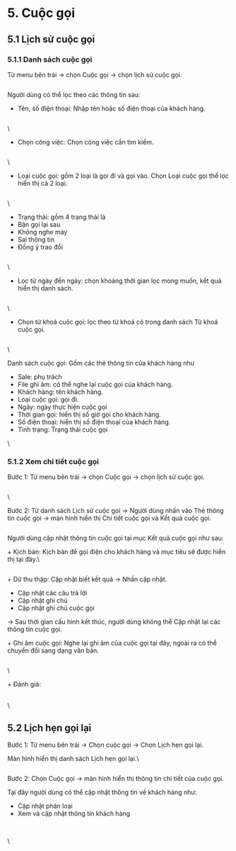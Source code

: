 # 5. Cuộc gọi

## 5.1 Lịch sử cuộc gọi

### 5.1.1 Danh sách cuộc gọi

Từ menu bên trái → chọn Cuộc gọi → chọn lịch sử cuộc gọi.

<figure><img src="../../../.gitbook/assets/image (982).png" alt=""><figcaption></figcaption></figure>

Người dùng có thể lọc theo các thông tin sau:

* Tên, số điện thoại: Nhập tên hoặc số điện thoại của khách hàng.

<figure><img src="../../../.gitbook/assets/image (983).png" alt=""><figcaption></figcaption></figure>

\


* Chọn công việc: Chọn công việc cần tìm kiếm.

<figure><img src="../../../.gitbook/assets/image (984).png" alt=""><figcaption></figcaption></figure>

\


* Loại cuộc gọi: gồm 2 loại là gọi đi và gọi vào. Chọn Loại cuộc gọi thể lọc hiển thị cả 2 loại.

<figure><img src="../../../.gitbook/assets/image (985).png" alt=""><figcaption></figcaption></figure>

\


* Trạng thái: gồm 4 trạng thái là&#x20;
* Bận gọi lại sau
* Không nghe máy
* Sai thông tin
* Đồng ý trao đổi

<figure><img src="../../../.gitbook/assets/image (986).png" alt=""><figcaption></figcaption></figure>

\


* Lọc từ ngày đến ngày: chọn khoảng thời gian lọc mong muốn, kết quả hiển thị danh sách.&#x20;

<figure><img src="../../../.gitbook/assets/image (987).png" alt=""><figcaption></figcaption></figure>

\


* Chọn từ khoá cuộc gọi: lọc theo từ khoá có trong danh sách Từ khoá cuộc gọi.

<figure><img src="../../../.gitbook/assets/image (988).png" alt=""><figcaption></figcaption></figure>

\


Danh sách cuộc gọi: Gồm các thẻ thông tin của khách hàng như

* Sale: phụ trách
* File ghi âm: có thể nghe lại cuộc gọi của khách hàng.
* Khách hàng: tên khách hàng.
* Loại cuộc gọi: gọi đi.
* Ngày: ngày thực hiện cuộc gọi
* Thời gian gọi: hiển thị số giờ gọi cho khách hàng.
* Số điện thoại: hiển thị số điện thoại của khách hàng.
* Tình trạng: Trạng thái cuộc gọi

\


### 5.1.2 Xem chi tiết cuộc gọi

Bước 1: Từ menu bên trái → chọn Cuộc gọi → chọn lịch sử cuộc gọi.

<figure><img src="../../../.gitbook/assets/image (989).png" alt=""><figcaption></figcaption></figure>

\


Bước 2: Từ danh sách Lịch sử cuộc gọi → Người dùng nhấn vào Thẻ thông tin cuộc gọi → màn hình hiển thị  Chi tiết cuộc gọi và Kết quả cuộc gọi.

<figure><img src="../../../.gitbook/assets/image (990).png" alt=""><figcaption></figcaption></figure>

Người dùng cập nhật thông tin cuộc gọi tại mục Kết quả cuộc gọi như sau:

\+ Kịch bản: Kịch bản để gọi điện cho khách hàng và mục tiêu sẽ được hiển thị tại đây.\


<figure><img src="../../../.gitbook/assets/image (991).png" alt=""><figcaption></figcaption></figure>

\+ Dữ thu thập: Cập nhật biết kết quả → Nhấn cập nhật.

* Cập nhật các câu trả lời
* Cập nhật ghi chú
* Cập nhật ghi chú cuộc gọi

→ Sau thời gian cấu hình kết thúc, người dùng không thể Cập nhật lại các thông tin cuộc gọi.



\+ Ghi âm cuộc gọi: Nghe lại ghi âm của cuộc gọi tại đây, ngoài ra có thể chuyển đổi sang dạng văn bản.

<figure><img src="../../../.gitbook/assets/image (992).png" alt=""><figcaption></figcaption></figure>

\


\+ Đánh giá:

\
\


## 5.2 Lịch hẹn gọi lại

Bước 1: Từ menu bên trái → Chọn cuộc gọi → Chọn Lịch hẹn gọi lại.

Màn hình hiển thị danh sách Lịch hẹn gọi lại.\


<figure><img src="../../../.gitbook/assets/image (993).png" alt=""><figcaption></figcaption></figure>

Bước 2: Chọn Cuộc gọi → màn hình hiển thị thông tin chi tiết của cuộc gọi.

Tại đây người dùng có thể cập nhật thông tin về khách hàng như:

* Cập nhật phân loại
* Xem và cập nhật thông tin khách hàng

<figure><img src="../../../.gitbook/assets/image (994).png" alt=""><figcaption></figcaption></figure>

\
\
